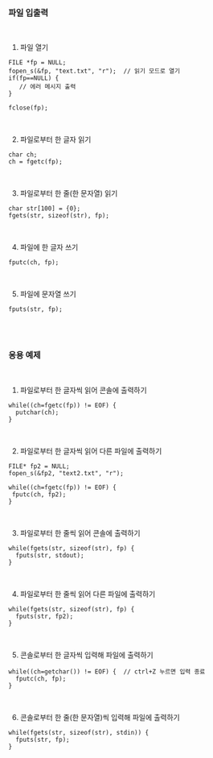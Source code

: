 
### 파일 입출력
<br>

1. 파일 열기
```
FILE *fp = NULL;
fopen_s(&fp, "text.txt", "r");  // 읽기 모드로 열기
if(fp==NULL) {
   // 에러 메시지 출력
}

fclose(fp);
```
<br>

2. 파일로부터 한 글자 읽기
```
char ch;
ch = fgetc(fp);
```
<br>

3. 파일로부터 한 줄(한 문자열) 읽기
```
char str[100] = {0};
fgets(str, sizeof(str), fp);
```
<br>

4. 파일에 한 글자 쓰기
```
fputc(ch, fp);
```
<br>

5. 파일에 문자열 쓰기
```
fputs(str, fp);
```
<br><br>


### 응용 예제
<br>

1. 파일로부터 한 글자씩 읽어 콘솔에 출력하기
```
while((ch=fgetc(fp)) != EOF) {
  putchar(ch);
}
```
<br>

2. 파일로부터 한 글자씩 읽어 다른 파일에 출력하기
```
FILE* fp2 = NULL;
fopen_s(&fp2, "text2.txt", "r");

while((ch=fgetc(fp)) != EOF) {
 fputc(ch, fp2);
}
```
<br>

3. 파일로부터 한 줄씩 읽어 콘솔에 출력하기
```
while(fgets(str, sizeof(str), fp) {
  fputs(str, stdout);
}
```
<br>

4. 파일로부터 한 줄씩 읽어 다른 파일에 출력하기
```
while(fgets(str, sizeof(str), fp) {
  fputs(str, fp2);
}
```
<br>

5. 콘솔로부터 한 글자씩 입력해 파일에 출력하기
```
while((ch=getchar()) != EOF) {  // ctrl+Z 누르면 입력 종료
  fputc(ch, fp);
}
```
<br>

6. 콘솔로부터 한 줄(한 문자열)씩 입력해 파일에 출력하기
```
while(fgets(str, sizeof(str), stdin)) {
  fputs(str, fp);
}
```
<br><br>
